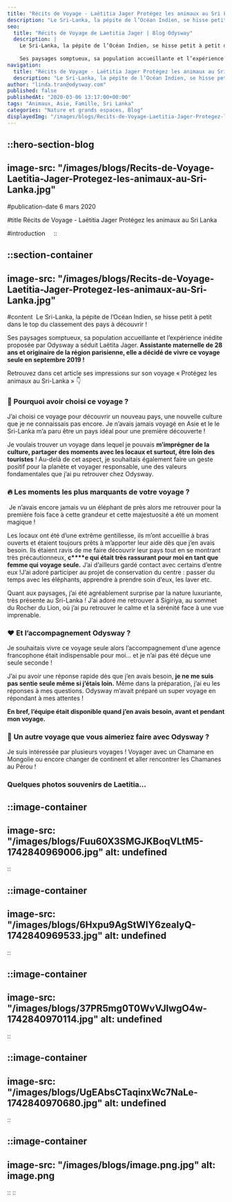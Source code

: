 ```yaml
---
title: "Récits de Voyage - Laëtitia Jager Protégez les animaux au Sri Lanka"
description: "Le Sri-Lanka, la pépite de l’Océan Indien, se hisse petit à petit dans le classement des pays à découvrir ! Ses paysages somptueux, sa population accueillante et l’expérience inédite proposée par Odysway a séduit Laetita Jager. Assistante maternelle de 28 ans et originaire de la région parisienne, elle a décidé ..."
seo:
  title: "Récits de Voyage de Laetitia Jager | Blog Odysway"
  description: |
    Le Sri-Lanka, la pépite de l’Océan Indien, se hisse petit à petit dans le top du classement des pays à découvrir !
    
    Ses paysages somptueux, sa population accueillante et l’expérience inédite proposée par Odysway a séduit Laetita Jager. Assistante maternelle de 28 ans et originaire de la région parisienne, elle a décidé de vivre ce voyage seule en septembre 2019 !
navigation:
  title: "Récits de Voyage - Laëtitia Jager Protégez les animaux au Sri Lanka"
  description: "Le Sri-Lanka, la pépite de l’Océan Indien, se hisse petit à petit dans le classement des pays à découvrir ! Ses paysages somptueux, sa population accueillante et l’expérience inédite proposée par Odysway a séduit Laetita Jager. Assistante maternelle de 28 ans et originaire de la région parisienne, elle a décidé ..."
author: "linda.tran@odysway.com"
published: false
publishedAt: "2020-03-06 13:17:00+00:00"
tags: "Animaux, Asie, Famille, Sri Lanka"
categories: "Nature et grands espaces, Blog"
displayedImg: "/images/blogs/Recits-de-Voyage-Laetitia-Jager-Protegez-les-animaux-au-Sri-Lanka.jpg"
---
```


::hero-section-blog
---
image-src: "/images/blogs/Recits-de-Voyage-Laetitia-Jager-Protegez-les-animaux-au-Sri-Lanka.jpg"
---
#publication-date
6 mars 2020

#title
Récits de Voyage - Laëtitia Jager Protégez les animaux au Sri Lanka

#introduction
   
::

::section-container
---
image-src: "/images/blogs/Recits-de-Voyage-Laetitia-Jager-Protegez-les-animaux-au-Sri-Lanka.jpg"
---
#content
 Le Sri-Lanka, la pépite de l’Océan Indien, se hisse petit à petit dans le top du classement des pays à découvrir !

Ses paysages somptueux, sa population accueillante et l’expérience inédite proposée par Odysway a séduit Laëtita Jager. **Assistante maternelle de 28 ans et originaire de la région parisienne, elle a décidé de vivre ce voyage seule en septembre 2019 !**

Retrouvez dans cet article ses impressions sur son voyage « Protégez les animaux au Sri-Lanka » 👇

### **🤗 Pourquoi avoir choisi ce voyage ?**

J’ai choisi ce voyage pour découvrir un nouveau pays, une nouvelle culture que je ne connaissais pas encore. Je n’avais jamais voyagé en Asie et le le Sri-Lanka m’a paru être un pays idéal pour une première découverte !

Je voulais trouver un voyage dans lequel je pouvais **m’imprégner de la culture, partager des moments avec les locaux et surtout, être loin des touristes** ! Au-delà de cet aspect, je souhaitais également faire un geste positif pour la planète et voyager responsable, une des valeurs fondamentales que j’ai pu retrouver chez Odysway.

### **🔥 Les moments les plus marquants de votre voyage ?**

 Je n’avais encore jamais vu un éléphant de près alors me retrouver pour la première fois face à cette grandeur et cette majestuosité a été un moment magique !

Les locaux ont été d’une extrême gentillesse, ils m’ont accueillie à bras ouverts et étaient toujours prêts à m’apporter leur aide dès que j’en avais besoin. Ils étaient ravis de me faire découvrir leur pays tout en se montrant très précautionneux, **c****e qui était très rassurant pour moi en tant que femme qui voyage seule.** J’ai d’ailleurs gardé contact avec certains d’entre eux !J’ai adoré participer au projet de conservation du centre : passer du temps avec les éléphants, apprendre à prendre soin d’eux, les laver etc.

Quant aux paysages, j’ai été agréablement surprise par la nature luxuriante, très présente au Sri-Lanka ! J’ai adoré me retrouver à Sigiriya, au sommet du Rocher du Lion, où j’ai pu retrouver le calme et la sérénité face à une vue imprenable.

### **❤️ Et l’accompagnement Odysway ?**

Je souhaitais vivre ce voyage seule alors l’accompagnement d’une agence francophone était indispensable pour moi… et je n’ai pas été déçue une seule seconde !

J’ai pu avoir une réponse rapide dès que j’en avais besoin, **je ne me suis pas sentie seule même si j’étais loin.** Même dans la préparation, j’ai eu les réponses à mes questions. Odysway m’avait préparé un super voyage en répondant à mes attentes !

**En bref, l’équipe était disponible quand j’en avais besoin, avant et pendant mon voyage.**

### **🧐** **Un autre voyage que vous aimeriez faire avec Odysway ?**

Je suis intéressée par plusieurs voyages ! Voyager avec un Chamane en Mongolie ou encore changer de continent et aller rencontrer les Chamanes au Pérou !

### **Quelques photos souvenirs de Laetitia...**

::image-container
---
image-src: "/images/blogs/Fuu60X3SMGJKBoqVLtM5-1742840969006.jpg"
alt: undefined
---
:: 

::image-container
---
image-src: "/images/blogs/6Hxpu9AgStWIY6zeaIyQ-1742840969533.jpg"
alt: undefined
---
:: 

::image-container
---
image-src: "/images/blogs/37PR5mg0T0WvVJIwgO4w-1742840970114.jpg"
alt: undefined
---
:: 

::image-container
---
image-src: "/images/blogs/UgEAbsCTaqinxWc7NaLe-1742840970680.jpg"
alt: undefined
---
::

::image-container
---
image-src: "/images/blogs/image.png.jpg"
alt: image.png
---
::
::
